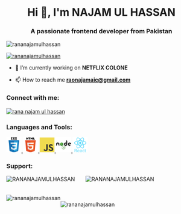<h1 align="center">Hi 👋, I'm NAJAM UL HASSAN</h1>
<h3 align="center">A passionate frontend developer from Pakistan</h3>

<p align="left"> <img src="https://komarev.com/ghpvc/?username=rananajamulhassan&label=Profile%20views&color=0e75b6&style=flat" alt="rananajamulhassan" /> </p>

<p align="left"> <a href="https://github.com/ryo-ma/github-profile-trophy"><img src="https://github-profile-trophy.vercel.app/?username=rananajamulhassan" alt="rananajamulhassan" /></a> </p>

- 🔭 I’m currently working on **NETFLIX COLONE**

- 📫 How to reach me **raonajamaic@gmail.com**

<h3 align="left">Connect with me:</h3>
<p align="left">
<a href="https://dev.to/rana najam ul hassan" target="blank"><img align="center" src="https://raw.githubusercontent.com/rahuldkjain/github-profile-readme-generator/master/src/images/icons/Social/devto.svg" alt="rana najam ul hassan" height="30" width="40" /></a>
</p>

<h3 align="left">Languages and Tools:</h3>
<p align="left"> <a href="https://www.w3schools.com/css/" target="_blank" rel="noreferrer"> <img src="https://raw.githubusercontent.com/devicons/devicon/master/icons/css3/css3-original-wordmark.svg" alt="css3" width="40" height="40"/> </a> <a href="https://www.w3.org/html/" target="_blank" rel="noreferrer"> <img src="https://raw.githubusercontent.com/devicons/devicon/master/icons/html5/html5-original-wordmark.svg" alt="html5" width="40" height="40"/> </a> <a href="https://developer.mozilla.org/en-US/docs/Web/JavaScript" target="_blank" rel="noreferrer"> <img src="https://raw.githubusercontent.com/devicons/devicon/master/icons/javascript/javascript-original.svg" alt="javascript" width="40" height="40"/> </a> <a href="https://nodejs.org" target="_blank" rel="noreferrer"> <img src="https://raw.githubusercontent.com/devicons/devicon/master/icons/nodejs/nodejs-original-wordmark.svg" alt="nodejs" width="40" height="40"/> </a> <a href="https://reactjs.org/" target="_blank" rel="noreferrer"> <img src="https://raw.githubusercontent.com/devicons/devicon/master/icons/react/react-original-wordmark.svg" alt="react" width="40" height="40"/> </a> </p>

<h3 align="left">Support:</h3>
<p><a href="https://www.buymeacoffee.com/RANANAJAMULHASSAN "> <img align="left" src="https://cdn.buymeacoffee.com/buttons/v2/default-yellow.png" height="50" width="210" alt="RANANAJAMULHASSAN " /></a><a href="https://ko-fi.com/RANANAJAMULHASSAN "> <img align="left" src="https://cdn.ko-fi.com/cdn/kofi3.png?v=3" height="50" width="210" alt="RANANAJAMULHASSAN " /></a></p><br><br>

<p><img align="left" src="https://github-readme-stats.vercel.app/api/top-langs?username=rananajamulhassan&show_icons=true&locale=en&layout=compact" alt="rananajamulhassan" /></p>

<p>&nbsp;<img align="center" src="https://github-readme-stats.vercel.app/api?username=rananajamulhassan&show_icons=true&locale=en" alt="rananajamulhassan" /></p>
